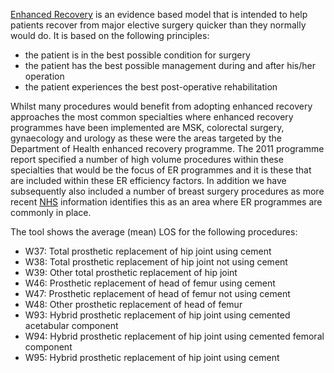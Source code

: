 [Enhanced Recovery][1] is an evidence based model that is intended to help patients recover from major elective surgery quicker than they normally would do. It is based on the following principles:

[1]: https://www.gov.uk/government/publications/enhanced-recovery-partnership-programme

- the patient is in the best possible condition for surgery
- the patient has the best possible management during and after his/her operation
- the patient experiences the best post-operative rehabilitation

Whilst many procedures would benefit from adopting enhanced recovery approaches the most common specialties where enhanced recovery programmes have been implemented are MSK, colorectal surgery, gynaecology and urology as these were the areas targeted by the Department of Health enhanced recovery programme. The 2011 programme report specified a number of high volume procedures within these specialties that would be the focus of ER programmes and it is these that are included within these ER efficiency factors. In addition we have subsequently also included a number of breast surgery procedures as more recent [NHS][2] information identifies this as an area where ER programmes are commonly in place.

[2]: https://www.nhs.uk/conditions/enhanced-recovery/

The tool shows the average (mean) LOS for the following procedures:

* W37: Total prosthetic replacement of hip joint using cement
* W38: Total prosthetic replacement of hip joint not using cement
* W39: Other total prosthetic replacement of hip joint
* W46: Prosthetic replacement of head of femur using cement
* W47: Prosthetic replacement of head of femur not using cement
* W48: Other prosthetic replacement of head of femur
* W93: Hybrid prosthetic replacement of hip joint using cemented acetabular component
* W94: Hybrid prosthetic replacement of hip joint using cemented femoral component
* W95: Hybrid prosthetic replacement of hip joint using cement
